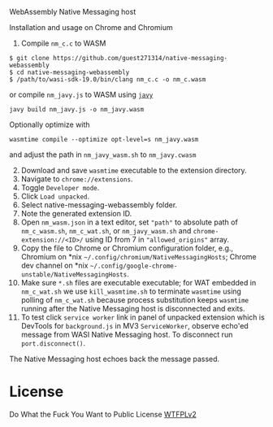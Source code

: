 WebAssembly Native Messaging host

Installation and usage on Chrome and Chromium

1. Compile `nm_c.c` to WASM 

```
$ git clone https://github.com/guest271314/native-messaging-webassembly
$ cd native-messaging-webassembly
$ /path/to/wasi-sdk-19.0/bin/clang nm_c.c -o nm_c.wasm
```
or compile `nm_javy.js` to WASM using [`javy`](https://github.com/bytecodealliance/javy) 

```
javy build nm_javy.js -o nm_javy.wasm
```

Optionally optimize with 

```
wasmtime compile --optimize opt-level=s nm_javy.wasm
```

and adjust the path in `nm_javy_wasm.sh` to `nm_javy.cwasm`

2. Download and save `wasmtime` executable to the extension directory.
3. Navigate to `chrome://extensions`.
4. Toggle `Developer mode`.
5. Click `Load unpacked`.
6. Select native-messaging-webassembly folder.
7. Note the generated extension ID.
8. Open `nm_wasm.json` in a text editor, set `"path"` to absolute path of `nm_c_wasm.sh`, `nm_c_wat.sh`, or `nm_javy_wasm.sh` and `chrome-extension://<ID>/` using ID from 7 in `"allowed_origins"` array. 
9. Copy the file to Chrome or Chromium configuration folder, e.g., Chromium on \*nix `~/.config/chromium/NativeMessagingHosts`; Chrome dev channel on \*nix `~/.config/google-chrome-unstable/NativeMessagingHosts`.
10. Make sure `*.sh` files are executable executable; for WAT embedded in `nm_c_wat.sh` we use `kill_wasmtime.sh` to terminate `wasmtime` using polling of `nm_c_wat.sh` because process substitution keeps `wasmtime` running after the Native Messaging host is disconnected and exits.
11. To test click `service worker` link in panel of unpacked extension which is DevTools for `background.js` in MV3 `ServiceWorker`, observe echo'ed message from WASI Native Messaging host. To disconnect run `port.disconnect()`.

The Native Messaging host echoes back the message passed. 


# License
Do What the Fuck You Want to Public License [WTFPLv2](http://www.wtfpl.net/about/)
